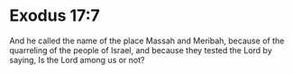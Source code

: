 # Exodus 17:7

And he called the name of the place Massah and Meribah, because of the quarreling of the people of Israel, and because they tested the Lord by saying, Is the Lord among us or not?
